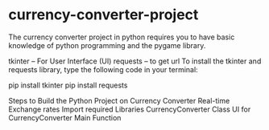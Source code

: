 # currency-converter-project

The currency converter project in python requires you to have basic knowledge of python programming and the pygame library.

tkinter – For User Interface (UI)
requests – to get url
To install the tkinter and requests library, type the following code in your terminal:

pip install tkinter
pip install requests

Steps to Build the Python Project on Currency Converter
Real-time Exchange rates
Import required Libraries
CurrencyConverter Class
UI for CurrencyConverter
Main Function


